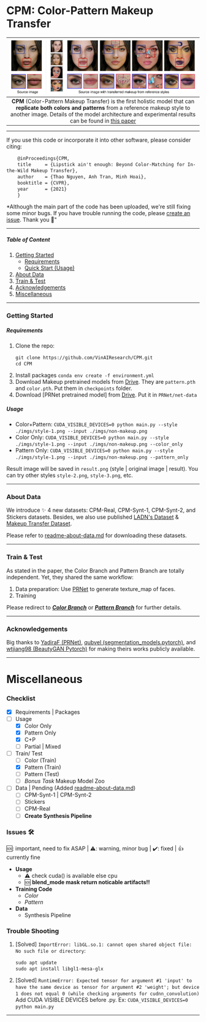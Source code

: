 # CPM: Color-Pattern Makeup Transfer

| ![teaser.png](./imgs/teaser.png) | 
|:--:| 
| **CPM** (Color-Pattern Makeup Transfer) is the first holistic model that can **replicate both colors and patterns** from a reference makeup style to another image. Details of the model architecture and experimental results can be found in [this paper]()|

---

If you use this code or incorporate it into other software, please consider citing:

```
    @inProceedings{CPM,
    title     = {Lipstick ain't enough: Beyond Color-Matching for In-the-Wild Makeup Transfer},
    author    = {Thao Nguyen, Anh Tran, Minh Hoai},
    booktitle = {CVPR},
    year      = {2021}
    }

```

*Although the main part of the code has been uploaded, we're still fixing some minor bugs. If you have trouble running the code, please [create an issue](https://github.com/VinAIResearch/CPM/issues). Thank you 🌱"

---

##### Table of Content

1. [Getting Started](#getting-started)
	- [Requirements](#requirements)
	- [Quick Start (Usage)](#usage)
1. [About Data](#about-data)
1. [Train & Test](#train---test)
1. [Acknowledgements](#acknowledgements)
1. [Miscellaneous](#miscellaneous)

---

### Getting Started

##### Requirements

1. Clone the repo:
	```
	git clone https://github.com/VinAIResearch/CPM.git
	cd CPM
	```
1. Install packages `conda env create -f environment.yml`
1. Download Makeup pretrained models from [Drive](https://drive.google.com/drive/folders/1dagiuultGgDd_QNikMTrNlmCmWEaFV_N?usp=sharing). They are `pattern.pth` and `color.pth`. Put them in `checkpoints` folder.
1. Download [PRNet pretrained model] from [Drive](https://drive.google.com/file/d/1UoE-XuW1SDLUjZmJPkIZ1MLxvQFgmTFH/view). Put it in `PRNet/net-data`
##### Usage

- Color+Pattern: `CUDA_VISIBLE_DEVICES=0 python main.py --style ./imgs/style-1.png --input ./imgs/non-makeup.png`
- Color Only: `CUDA_VISIBLE_DEVICES=0 python main.py --style ./imgs/style-1.png --input ./imgs/non-makeup.png --color_only`
- Pattern Only: `CUDA_VISIBLE_DEVICES=0 python main.py --style ./imgs/style-1.png --input ./imgs/non-makeup.png --pattern_only`

Result image will be saved in `result.png` (style | original image | result). You can try other styles `style-2.png`, `style-3.png`, etc.

---

### About Data

We introduce ✨ 4 new datasets: CPM-Real, CPM-Synt-1, CPM-Synt-2, and Stickers datasets. Besides, we also use published [LADN's Dataset](https://georgegu1997.github.io/LADN-project-page/) & [Makeup Transfer Dataset](http://liusi-group.com/projects/BeautyGAN).

Please refer to [readme-about-data.md](./readme-about-data.md) for downloading these datasets.

---

### Train & Test


As stated in the paper, the Color Branch and Pattern Branch are totally independent. Yet, they shared the same workflow:

1. Data preparation: Use [PRNet](https://github.com/YadiraF/PRNet) to generate texture_map of faces.
1. Training

Please redirect to [***Color Branch***](./Color) or [***Pattern Branch***](./Pattern) for further details.

---

### Acknowledgements

Big thanks to [YadiraF (PRNet)](https://github.com/YadiraF/PRNet), [qubvel (segmentation_models.pytorch)](https://github.com/qubvel/segmentation_models.pytorch), and [wtjiang98 (BeautyGAN Pytorch)](https://github.com/wtjiang98/BeautyGAN_pytorch) for making theirs works publicly available.

---

# Miscellaneous

### Checklist

- [x] Requirements | Packages
- [ ] Usage
	- [x] Color Only
	- [x] Pattern Only
	- [x] C+P
	- [ ] Partial | Mixed
- [ ] Train/ Test
	- [ ] Color (Train)
	- [x] Pattern (Train)
	- [ ] Pattern (Test)
	- [ ] *Bonus Task* Makeup Model Zoo
- [ ] Data | Pending (Added [readme-about-data.md](./readme-about-data.md))
	- [ ] CPM-Synt-1 | CPM-Synt-2
	- [ ] Stickers
	- [ ] CPM-Real
	- [ ] **Create Synthesis Pipeline**

### Issues 🛠️

🆘: important, need to fix ASAP | ⚠️: warning, minor bug | ✔️: fixed | 👍 currently fine

- **Usage**
	- ⚠️ check cuda() is available else cpu
	- 🆘 **blend_mode mask return noticable artifacts!!**
- **Training Code**
	- *Color*
	- *Pattern*
- **Data**
	- Synthesis Pipeline

### Trouble Shooting

1. [Solved] `ImportError: libGL.so.1: cannot open shared object file: No such file or directory`:
	```
	sudo apt update
	sudo apt install libgl1-mesa-glx
	```
1. [Solved] `RuntimeError: Expected tensor for argument #1 'input' to have the same device as tensor for argument #2 'weight'; but device 1 does not equal 0 (while checking arguments for cudnn_convolution)`
	Add CUDA VISIBLE DEVICES before .py. Ex: `CUDA_VISIBLE_DEVICES=0 python main.py`

---
